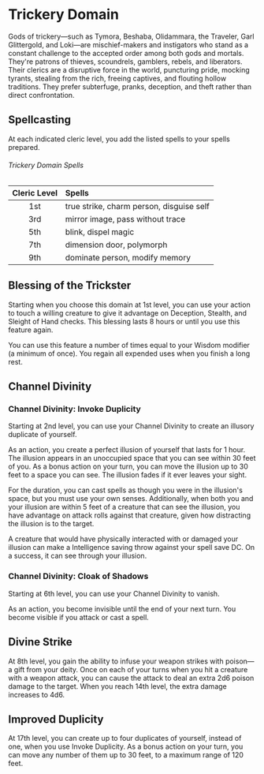 # Trickery Domain
Gods of trickery—such as Tymora, Beshaba, Olidammara, the Traveler, Garl Glittergold, and Loki—are mischief-makers and instigators who stand as a constant challenge to the accepted order among both gods and mortals.
They're patrons of thieves, scoundrels, gamblers, rebels, and liberators.
Their clerics are a disruptive force in the world, puncturing pride, mocking tyrants, stealing from the rich, freeing captives, and flouting hollow traditions.
They prefer subterfuge, pranks, deception, and theft rather than direct confrontation.

## Spellcasting
At each indicated cleric level, you add the listed spells to your spells prepared.

###### Trickery Domain Spells

| Cleric Level | Spells                                   |
|:------------:|:-----------------------------------------|
| 1st          | true strike, charm person, disguise self |
| 3rd          | mirror image, pass without trace         |
| 5th          | blink, dispel magic                      |
| 7th          | dimension door, polymorph                |
| 9th          | dominate person, modify memory           |

## Blessing of the Trickster
Starting when you choose this domain at 1st level, you can use your action to touch a willing creature to give it advantage on Deception, Stealth, and Sleight of Hand checks.
This blessing lasts 8 hours or until you use this feature again.

You can use this feature a number of times equal to your Wisdom modifier (a minimum of once).
You regain all expended uses when you finish a long rest.

## Channel Divinity
### Channel Divinity: Invoke Duplicity
Starting at 2nd level, you can use your Channel Divinity to create an illusory duplicate of yourself.

As an action, you create a perfect illusion of yourself that lasts for 1 hour.
The illusion appears in an unoccupied space that you can see within 30 feet of you.
As a bonus action on your turn, you can move the illusion up to 30 feet to a space you can see.
The illusion fades if it ever leaves your sight.

For the duration, you can cast spells as though you were in the illusion's space, but you must use your own senses.
Additionally, when both you and your illusion are within 5 feet of a creature that can see the illusion, you have advantage on attack rolls against that creature, given how distracting the illusion is to the target.

A creature that would have physically interacted with or damaged your illusion can make a Intelligence saving throw against your spell save DC.
On a success, it can see through your illusion.

### Channel Divinity: Cloak of Shadows
Starting at 6th level, you can use your Channel Divinity to vanish.

As an action, you become invisible until the end of your next turn.
You become visible if you attack or cast a spell.

## Divine Strike
At 8th level, you gain the ability to infuse your weapon strikes with poison—a gift from your deity.
Once on each of your turns when you hit a creature with a weapon attack, you can cause the attack to deal an extra 2d6 poison damage to the target.
When you reach 14th level, the extra damage increases to 4d6.

## Improved Duplicity
At 17th level, you can create up to four duplicates of yourself, instead of one, when you use Invoke Duplicity.
As a bonus action on your turn, you can move any number of them up to 30 feet, to a maximum range of 120 feet.
